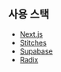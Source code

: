 ## 사용 스택

- [Next.js](https://nextjs.org/)
- [Stitches](https://stitches.dev/)
- [Supabase](https://supabase.com/)
- [Radix](https://www.radix-ui.com/)

